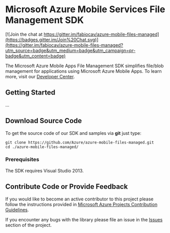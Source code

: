 # Microsoft Azure Mobile Services File Management SDK

[![Join the chat at https://gitter.im/fabiocav/azure-mobile-files-managed](https://badges.gitter.im/Join%20Chat.svg)](https://gitter.im/fabiocav/azure-mobile-files-managed?utm_source=badge&utm_medium=badge&utm_campaign=pr-badge&utm_content=badge)

The Microsoft Azure Mobile Apps File Management SDK simplifies file/blob management for applications using Microsoft Azure Mobile Apps. To learn more, visit our [Developer Center](http://azure.microsoft.com/en-us/develop/mobile).

## Getting Started

...

## Download Source Code

To get the source code of our SDK and samples via **git** just type:

    git clone https://github.com/Azure/azure-mobile-files-managed.git
    cd ./azure-mobile-files-managed/


### Prerequisites

The SDK requires Visual Studio 2013.


## Contribute Code or Provide Feedback

If you would like to become an active contributor to this project please follow the instructions provided in [Microsoft Azure Projects Contribution Guidelines](http://azure.github.com/guidelines.html).

If you encounter any bugs with the library please file an issue in the [Issues](https://github.com/Azure/azure-mobile-files-managed/issues) section of the project.